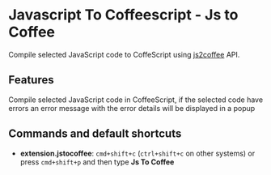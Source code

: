 # Javascript To Coffeescript - Js to Coffee

Compile selected JavaScript code to CoffeScript using [js2coffee](http://js2.coffee/) API.

## Features

Compile selected JavaScript code in CoffeeScript, if the selected code have errors an error message with the error details will be displayed in a popup

## Commands and default shortcuts

* **extension.jstocoffee**: `cmd+shift+c` (`ctrl+shift+c` on other systems) or press `cmd+shift+p` and then type **Js To Coffee**
